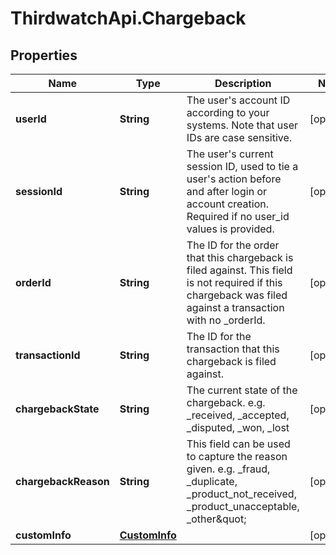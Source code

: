 # ThirdwatchApi.Chargeback

## Properties
Name | Type | Description | Notes
------------ | ------------- | ------------- | -------------
**userId** | **String** | The user&#39;s account ID according to your systems. Note that user IDs are case sensitive. | [optional] 
**sessionId** | **String** | The user&#39;s current session ID, used to tie a user&#39;s action before and after login or account creation. Required if no user_id values is provided. | [optional] 
**orderId** | **String** | The ID for the order that this chargeback is filed against. This field is not required if this chargeback was filed against a transaction with no _orderId. | [optional] 
**transactionId** | **String** | The ID for the transaction that this chargeback is filed against. | [optional] 
**chargebackState** | **String** | The current state of the chargeback. e.g. _received, _accepted, _disputed, _won, _lost | [optional] 
**chargebackReason** | **String** | This field can be used to capture the reason given. e.g. _fraud, _duplicate, _product_not_received, _product_unacceptable, _other\&quot; | [optional] 
**customInfo** | [**CustomInfo**](CustomInfo.md) |  | [optional] 


